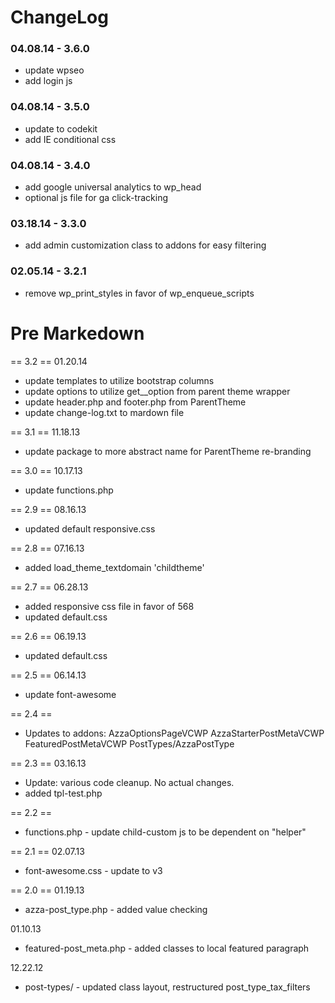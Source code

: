 ChangeLog
====================

### 04.08.14 - 3.6.0
- update wpseo
- add login js

### 04.08.14 - 3.5.0
- update to codekit
- add IE conditional css

### 04.08.14 - 3.4.0
- add google universal analytics to wp_head
- optional js file for ga click-tracking

### 03.18.14 - 3.3.0
- add admin customization class to addons for easy filtering

### 02.05.14 - 3.2.1
- remove wp_print_styles in favor of wp_enqueue_scripts

Pre Markedown
====================

== 3.2 ==
01.20.14
- update templates to utilize bootstrap columns
- update options to utilize get__option from parent theme wrapper
- update header.php and footer.php from ParentTheme
- update change-log.txt to mardown file

== 3.1 ==
11.18.13
- update package to more abstract name for ParentTheme re-branding

== 3.0 ==
10.17.13
- update functions.php

== 2.9 ==
08.16.13
- updated default responsive.css

== 2.8 ==
07.16.13
- added load_theme_textdomain 'childtheme'

== 2.7 ==
06.28.13
- added responsive css file in favor of 568
- updated default.css

== 2.6 ==
06.19.13
- updated default.css

== 2.5 ==
06.14.13
- update font-awesome

== 2.4 ==
- Updates to addons:
	AzzaOptionsPageVCWP
	AzzaStarterPostMetaVCWP
	FeaturedPostMetaVCWP
	PostTypes/AzzaPostType

== 2.3 ==
03.16.13
- Update: various code cleanup. No actual changes.
- added tpl-test.php

== 2.2 ==
- functions.php - update child-custom js to be dependent on "helper"

== 2.1 ==
02.07.13
- font-awesome.css - update to v3

== 2.0 ==
01.19.13
- azza-post_type.php - added value checking

01.10.13
- featured-post_meta.php - added classes to local featured paragraph

12.22.12
- post-types/ - updated class layout, restructured post_type_tax_filters

